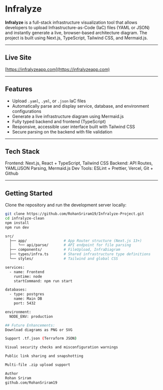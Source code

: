 # Infralyze

**Infralyze** is a full-stack infrastructure visualization tool that allows developers to upload Infrastructure-as-Code (IaC) files (YAML or JSON) and instantly generate a live, browser-based architecture diagram. The project is built using Next.js, TypeScript, Tailwind CSS, and Mermaid.js.

---

## Live Site

[https://infralyzeapp.com](https://infralyzeapp.com)

---

## Features

- Upload `.yaml`, `.yml`, or `.json` IaC files
- Automatically parse and display service, database, and environment configurations
- Generate a live infrastructure diagram using Mermaid.js
- Fully typed backend and frontend (TypeScript)
- Responsive, accessible user interface built with Tailwind CSS
- Secure parsing on the backend with file validation

---

## Tech Stack

Frontend: Next.js, React + TypeScript, Tailwind CSS
Backend: API Routes, YAML/JSON Parsing, Mermaid.js
Dev Tools: ESLint + Prettier, Vercel, Git + Github

---

## Getting Started

Clone the repository and run the development server locally:

```bash
git clone https://github.com/RohanSriram19/Infralyze-Project.git
cd infralyze-clean
npm install
npm run dev

src/
  ├── app/                 # App Router structure (Next.js 13+)
  │   └── api/parse/       # API endpoint for file parsing
  ├── components/          # FileUpload, InfraDiagram
  ├── types/infra.ts       # Shared infrastructure type definitions
  └── styles/              # Tailwind and global CSS

services:
  - name: Frontend
    runtime: node
    startCommand: npm run start

databases:
  - type: postgres
    name: Main DB
    port: 5432

environment:
  NODE_ENV: production

## Future Enhancements:
Download diagrams as PNG or SVG

Support .tf.json (Terraform JSON)

Visual security checks and misconfiguration warnings

Public link sharing and snapshotting

Multi-file .zip upload support

Author
Rohan Sriram
github.com/RohanSriram19

